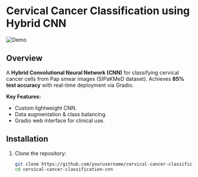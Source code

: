 # Cervical Cancer Classification using Hybrid CNN

![Demo](assets/demo.gif) 

##  Overview
A **Hybrid Convolutional Neural Network (CNN)** for classifying cervical cancer cells from Pap smear images (SIPaKMeD dataset). Achieves **85% test accuracy** with real-time deployment via Gradio.

**Key Features:**
- Custom lightweight CNN.
- Data augmentation & class balancing.
- Gradio web interface for clinical use.

##  Installation
1. Clone the repository:
   ```bash
   git clone https://github.com/yourusername/cervical-cancer-classification-cnn.git
   cd cervical-cancer-classification-cnn

